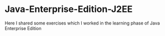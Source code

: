 # Java-Enterprise-Edition-J2EE
Here I shared some exercises which I worked in the learning phase of Java Enterprise Edition
